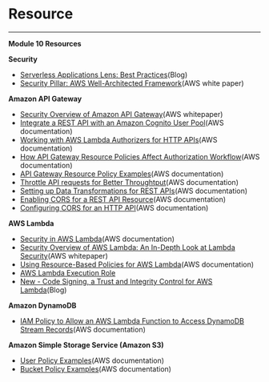 # Resource



---

**Module 10 Resources**



**Security**

- [Serverless Applications Lens: Best Practices](https://docs.aws.amazon.com/wellarchitected/latest/serverless-applications-lens/best-practices-1.html)(Blog)
- [Security Pillar: AWS Well-Architected Framework](https://d1.awsstatic.com/whitepapers/architecture/AWS-Security-Pillar.pdf)(AWS white paper)

**Amazon API Gateway**

- [Security Overview of Amazon API Gateway](https://d1.awsstatic.com/whitepapers/api-gateway-security.pdf)(AWS whitepaper)
- [Integrate a REST API with an Amazon Cognito User Pool](https://docs.aws.amazon.com/apigateway/latest/developerguide/apigateway-enable-cognito-user-pool.html)(AWS documentation)
- [Working with AWS Lambda Authorizers for HTTP APIs](https://docs.aws.amazon.com/apigateway/latest/developerguide/http-api-lambda-authorizer.html)(AWS documentation)
- [How API Gateway Resource Policies Affect Authorization Workflow](https://docs.aws.amazon.com/apigateway/latest/developerguide/apigateway-authorization-flow.html)(AWS documentation)
- [API Gateway Resource Policy Examples](https://docs.aws.amazon.com/apigateway/latest/developerguide/apigateway-resource-policies-examples.html)(AWS documentation)
- [Throttle API requests for Better Throughtput](https://docs.aws.amazon.com/apigateway/latest/developerguide/api-gateway-request-throttling.html)(AWS documentation)
- [Setting up Data Transformations for REST APIs](https://docs.aws.amazon.com/apigateway/latest/developerguide/rest-api-data-transformations.html)(AWS documentation)
- [Enabling CORS for a REST API Resource](https://docs.aws.amazon.com/apigateway/latest/developerguide/how-to-cors.html)(AWS documentation)
- [Configuring CORS for an HTTP API](https://docs.aws.amazon.com/apigateway/latest/developerguide/http-api-cors.html)(AWS documentation)

**AWS Lambda**

- [Security in AWS Lambda](https://docs.aws.amazon.com/lambda/latest/dg/lambda-security.html)(AWS documentation)
- [Security Overview of AWS Lambda: An In-Depth Look at Lambda Security](https://docs.aws.amazon.com/whitepapers/latest/security-overview-aws-lambda/welcome.html)(AWS whitepaper)
- [Using Resource-Based Policies for AWS Lambda](https://docs.aws.amazon.com/lambda/latest/dg/access-control-resource-based.html)(AWS documentation)
- [AWS Lambda Execution Role](https://docs.aws.amazon.com/lambda/latest/dg/lambda-intro-execution-role.html)
- [New - Code Signing, a Trust and Integrity Control for AWS Lambda](https://aws.amazon.com/blogs/aws/new-code-signing-a-trust-and-integrity-control-for-aws-lambda/)(Blog)

**Amazon DynamoDB**

- [IAM Policy to Allow an AWS Lambda Function to Access DynamoDB Stream Records](https://docs.aws.amazon.com/amazondynamodb/latest/developerguide/iam-policy-example-lamda-process-dynamodb-streams.html)(AWS documentation)

**Amazon Simple Storage Service (Amazon S3)**

- [User Policy Examples](https://docs.aws.amazon.com/AmazonS3/latest/dev/example-policies-s3.html)(AWS documentation)
- [Bucket Policy Examples](https://docs.aws.amazon.com/AmazonS3/latest/dev/example-bucket-policies.html)(AWS documentation)
